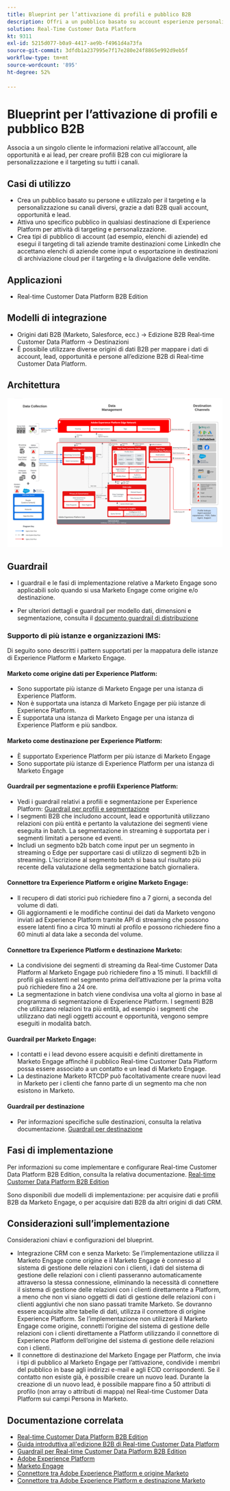 ```yaml
---
title: Blueprint per l’attivazione di profili e pubblico B2B
description: Offri a un pubblico basato su account esperienze personalizzate secondo i profili con Real-time Customer Data Platform.
solution: Real-Time Customer Data Platform
kt: 9311
exl-id: 5215d077-b0a9-4417-ae9b-f4961d4a73fa
source-git-commit: 3dfdb1a237995e7f17e280e24f8865e992d9eb5f
workflow-type: tm+mt
source-wordcount: '895'
ht-degree: 52%

---
```


# Blueprint per l’attivazione di profili e pubblico B2B

Associa a un singolo cliente le informazioni relative all’account, alle opportunità e ai lead, per creare profili B2B con cui migliorare la personalizzazione e il targeting su tutti i canali.

## Casi di utilizzo

* Crea un pubblico basato su persone e utilizzalo per il targeting e la personalizzazione su canali diversi, grazie a dati B2B quali account, opportunità e lead.
* Attiva uno specifico pubblico in qualsiasi destinazione di Experience Platform per attività di targeting e personalizzazione.
* Crea tipi di pubblico di account (ad esempio, elenchi di aziende) ed esegui il targeting di tali aziende tramite destinazioni come LinkedIn che accettano elenchi di aziende come input o esportazione in destinazioni di archiviazione cloud per il targeting e la divulgazione delle vendite.

## Applicazioni

* Real-time Customer Data Platform B2B Edition

## Modelli di integrazione

* Origini dati B2B (Marketo, Salesforce, ecc.) -> Edizione B2B Real-time Customer Data Platform -> Destinazioni
* È possibile utilizzare diverse origini di dati B2B per mappare i dati di account, lead, opportunità e persone all’edizione B2B di Real-time Customer Data Platform.

## Architettura

![Architettura di riferimento per il blueprint di attivazione B2B](assets/b2b-activation.png)

## Guardrail

* I guardrail e le fasi di implementazione relative a Marketo Engage sono applicabili solo quando si usa Marketo Engage come origine e/o destinazione.

* Per ulteriori dettagli e guardrail per modello dati, dimensioni e segmentazione, consulta il [documento guardrail di distribuzione](../experience-platform/deployment/guardrails.md)


### Supporto di più istanze e organizzazioni IMS:

Di seguito sono descritti i pattern supportati per la mappatura delle istanze di Experience Platform e Marketo Engage.

#### Marketo come origine dati per Experience Platform:

* Sono supportate più istanze di Marketo Engage per una istanza di Experience Platform.
* Non è supportata una istanza di Marketo Engage per più istanze di Experience Platform.
* È supportata una istanza di Marketo Engage per una istanza di Experience Platform e più sandbox.

#### Marketo come destinazione per Experience Platform:

* È supportato Experience Platform per più istanze di Marketo Engage
* Sono supportate più istanze di Experience Platform per una istanza di Marketo Engage

#### Guardrail per segmentazione e profili Experience Platform:

* Vedi i guardrail relativi a profili e segmentazione per Experience Platform: [Guardrail per profili e segmentazione](https://experienceleague.adobe.com/docs/experience-platform/profile/guardrails.html?lang=it)
* I segmenti B2B che includono account, lead e opportunità utilizzano relazioni con più entità e pertanto la valutazione dei segmenti viene eseguita in batch. La segmentazione in streaming è supportata per i segmenti limitati a persone ed eventi.
* Includi un segmento b2b batch come input per un segmento in streaming o Edge per supportare casi di utilizzo di segmenti b2b in streaming. L’iscrizione al segmento batch si basa sul risultato più recente della valutazione della segmentazione batch giornaliera.

#### Connettore tra Experience Platform e origine Marketo Engage:

* Il recupero di dati storici può richiedere fino a 7 giorni, a seconda del volume di dati.
* Gli aggiornamenti e le modifiche continui dei dati da Marketo vengono inviati ad Experience Platform tramite API di streaming che possono essere latenti fino a circa 10 minuti al profilo e possono richiedere fino a 60 minuti al data lake a seconda del volume.

#### Connettore tra Experience Platform e destinazione Marketo:

* La condivisione dei segmenti di streaming da Real-time Customer Data Platform al Marketo Engage può richiedere fino a 15 minuti. Il backfill di profili già esistenti nel segmento prima dell’attivazione per la prima volta può richiedere fino a 24 ore.
* La segmentazione in batch viene condivisa una volta al giorno in base al programma di segmentazione di Experience Platform. I segmenti B2B che utilizzano relazioni tra più entità, ad esempio i segmenti che utilizzano dati negli oggetti account e opportunità, vengono sempre eseguiti in modalità batch.

#### Guardrail per Marketo Engage:

* I contatti e i lead devono essere acquisiti e definiti direttamente in Marketo Engage affinché il pubblico Real-time Customer Data Platform possa essere associato a un contatto e un lead di Marketo Engage.
* La destinazione Marketo RTCDP può facoltativamente creare nuovi lead in Marketo per i clienti che fanno parte di un segmento ma che non esistono in Marketo.

#### Guardrail per destinazione

* Per informazioni specifiche sulle destinazioni, consulta la relativa documentazione. [Guardrail per destinazione](https://experienceleague.adobe.com/docs/experience-platform/destinations/guardrails.html?lang=it)


## Fasi di implementazione

Per informazioni su come implementare e configurare Real-time Customer Data Platform B2B Edition, consulta la relativa documentazione. [Real-time Customer Data Platform B2B Edition](https://experienceleague.adobe.com/docs/experience-platform/rtcdp/b2b-overview.html?lang=it)

Sono disponibili due modelli di implementazione: per acquisire dati e profili B2B da Marketo Engage, o per acquisire dati B2B da altri origini di dati CRM.

## Considerazioni sull’implementazione

Considerazioni chiavi e configurazioni del blueprint.

* Integrazione CRM con e senza Marketo:
Se l’implementazione utilizza il Marketo Engage come origine e il Marketo Engage è connesso al sistema di gestione delle relazioni con i clienti, i dati del sistema di gestione delle relazioni con i clienti passeranno automaticamente attraverso la stessa connessione, eliminando la necessità di connettere il sistema di gestione delle relazioni con i clienti direttamente a Platform, a meno che non vi siano oggetti di dati di gestione delle relazioni con i clienti aggiuntivi che non siano passati tramite Marketo. Se dovranno essere acquisite altre tabelle di dati, utilizza il connettore di origine Experience Platform. Se l’implementazione non utilizzerà il Marketo Engage come origine, connetti l’origine del sistema di gestione delle relazioni con i clienti direttamente a Platform utilizzando il connettore di Experience Platform dell’origine del sistema di gestione delle relazioni con i clienti.
* Il connettore di destinazione del Marketo Engage per Platform, che invia i tipi di pubblico al Marketo Engage per l’attivazione, condivide i membri del pubblico in base agli indirizzi e-mail e agli ECID corrispondenti. Se il contatto non esiste già, è possibile creare un nuovo lead. Durante la creazione di un nuovo lead, è possibile mappare fino a 50 attributi di profilo (non array o attributi di mappa) nel Real-time Customer Data Platform sui campi Persona in Marketo.

## Documentazione correlata

* [Real-time Customer Data Platform B2B Edition](https://experienceleague.adobe.com/docs/experience-platform/rtcdp/b2b-overview.html?lang=it)
* [Guida introduttiva all&#39;edizione B2B di Real-time Customer Data Platform](https://experienceleague.adobe.com/en/docs/experience-platform/rtcdp/intro/rtcdpb2b-intro/b2b-tutorial)
* [Guardrail per Real-time Customer Data Platform B2B Edition](https://experienceleague.adobe.com/en/docs/experience-platform/rtcdp/intro/rtcdpb2b-intro/b2b-guardrails)
* [Adobe Experience Platform](https://experienceleague.adobe.com/docs/experience-platform.html?lang=it)
* [Marketo Engage](https://experienceleague.adobe.com/docs/marketo/using/home.html?lang=it)
* [Connettore tra Adobe Experience Platform e origine Marketo](https://experienceleague.adobe.com/docs/experience-platform/sources/connectors/adobe-applications/marketo/marketo.html?lang=it)
* [Connettore tra Adobe Experience Platform e destinazione Marketo](https://experienceleague.adobe.com/docs/marketo/using/product-docs/core-marketo-concepts/smart-lists-and-static-lists/static-lists/push-an-adobe-experience-cloud-segment-to-a-marketo-static-list.html?lang=it)
